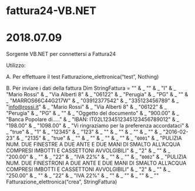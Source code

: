 # fattura24-VB.NET
# 2018.07.09
Sorgente VB.NET per connettersi a Fattura24

Utilizzo:

A. Per effettuare il test
Fatturazione_elettronica(“test”, Nothing)

B. Per inviare i dati della fattura
Dim StringFattura = "<Fattura24>" & _
                                  "<Document>" & _
                                      "<DocumentType>I</DocumentType>" & _
                                      "<CustomerName>Mario Rossi</CustomerName>" & _
                                      "<CustomerAddress>Via Alberti 8</CustomerAddress>" & _
                                      "<CustomerPostcode>06122</CustomerPostcode>" & _
                                      "<CustomerCity>Perugia</CustomerCity>" & _
                                      "<CustomerProvince>PG</CustomerProvince>" & _
                                      "<CustomerCountry></CustomerCountry>" & _
                                      "<CustomerFiscalCode>MARROS66C44G217W</CustomerFiscalCode>" & _
                                      "<CustomerVatCode>03912377542</CustomerVatCode>" & _
                                      "<CustomerCellPhone>335123456789</CustomerCellPhone>" & _
                                      "<CustomerEmail>info@rossi.it</CustomerEmail>" & _
                                      "<DeliveryName>Mario Rossi</DeliveryName>" & _
                                      "<DeliveryAddress>Via Alberti 8</DeliveryAddress>" & _
                                      "<DeliveryPostcode>06122</DeliveryPostcode>" & _
                                      "<DeliveryCity>Perugia</DeliveryCity>" & _
                                      "<DeliveryProvince>PG</DeliveryProvince>" & _
                                      "<DeliveryCountry></DeliveryCountry>" & _
                                      "<Object>Oggetto del documento</Object>" & _
                                      "<TotalWithoutTax>900.00</TotalWithoutTax>" & _
                                      "<PaymentMethodName>Banca Popolare di.....</PaymentMethodName>" & _
                                      "<PaymentMethodDescription>IBAN: IT02L1234512345123456789012</PaymentMethodDescription>" & _
                                      "<VatAmount>198.00</VatAmount>" & _
                                      "<Total>1098.00</Total>" & _
                                      "<FootNotes>Vi ringraziamo per la preferenza accordataci</FootNotes>" & _
                                      "<SendEmail>true</SendEmail>" & _
                                      "<UpdateStorage>1</UpdateStorage>" & _
                                      "<F24OrderId>12345</F24OrderId>" & _
                                      "<IdTemplate>123</IdTemplate>" & _
                                      "<CustomField1></CustomField1>" & _
                                      "<CustomField2></CustomField2>" & _
                                      "<Payments>" & _
                                          "<Payment>" & _
                                              "<Date>2016-02-23</Date>" & _
                                              "<Amount>2135</Amount>" & _
                                              "<Paid>true</Paid>" & _
                                          "</Payment>" & _
                                      "</Payments>" & _
                                      "<Rows>" & _
                                          "<Row>" & _
                                              "<Code>0001</Code>" & _
                                              "<Description>PULIZIA NUM. DUE FINESTRE A DUE ANTE E DUE MANI DI SMALTO ALL’ACQUA COMPRESI IMBOTTI E CASSETTONI AVVOLGIBILI</Description>" & _
                                              "<Qty>2</Qty>" & _
                                              "<Um></Um>" & _
                                              "<Price>200.00</Price>" & _
                                              "<Discounts></Discounts>" & _
                                              "<VatCode>22</VatCode>" & _
                                              "<VatDescription>IVA 22%</VatDescription>" & _
                                          "</Row>" & _
                                          "<Row>" & _
                                              "<Code>0002</Code>" & _
                                              "<Description>PULIZIA  NUM. DUE FINESTRONI A DUE ANTE E DUE MANI DI SMALTO ALL’ACQUA COMPRESI IMBOTTI E CASSETTONI AVVOLGIBILI</Description>" & _
                                              "<Qty>2</Qty>" & _
                                              "<Um></Um>" & _
                                              "<Price>250.00</Price>" & _
                                              "<Discounts></Discounts>" & _
                                              "<VatCode>22</VatCode>" & _
                                              "<VatDescription>IVA 22%</VatDescription>" & _
                                          "</Row>" & _
                                      "</Rows>" & _
                                  "</Document>" & _
                              "</Fattura24>" 
Fatturazione_elettronica(“crea”, StringFattura)
